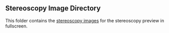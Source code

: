 ## Stereoscopy Image Directory
This folder contains the [stereoscopy images](https://en.wikiversity.org/wiki/Stereoscopy) for the stereoscopy preview in fullscreen.
